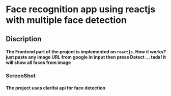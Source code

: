 # Face recognition app using reactjs with multiple face detection



## Discription
#### The Frontend part of the project is implemented on  `reactjs`. How it works? just paste any image URL from google in input then press Detect ... tada! it will show all faces from image

### ScreenShot


#### The project uses clarifai api for face detection
